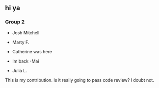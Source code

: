 
## hi ya


### Group 2
- Josh Mitchell

- Marty F.

- Catherine was here

- Im back -Mai

- Julia L.

This is my contribution. Is it really going to pass code review? I doubt not.